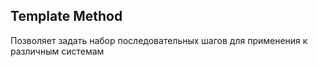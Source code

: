 ## Template Method

Позволяет задать набор последовательных шагов для применения к различным системам

